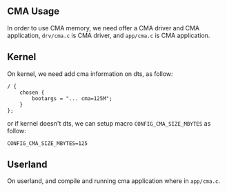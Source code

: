 CMA Usage
-----------------------------------------

In order to use CMA memory, we need offer a CMA driver and CMA application,
`drv/cma.c` is CMA driver, and `app/cma.c` is CMA application.

## Kernel 

On kernel, we need add cma information on dts, as follow:

```
/ {
	chosen {
		bootargs = "... cma=125M";
	}
};
```

or if kernel doesn't dts, we can setup macro `CONFIG_CMA_SIZE_MBYTES` as
follow:

```
CONFIG_CMA_SIZE_MBYTES=125
```

## Userland

On userland, and compile and running cma application where in `app/cma.c`.
